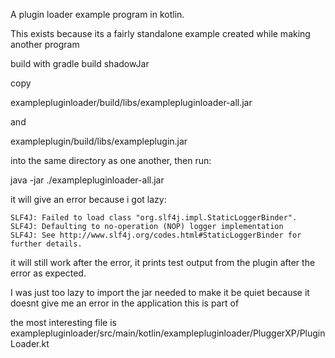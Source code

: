 A plugin loader example program in kotlin.

This exists because its a fairly standalone example created while making another program

build with gradle build shadowJar

copy 

examplepluginloader/build/libs/examplepluginloader-all.jar

and

exampleplugin/build/libs/exampleplugin.jar

into the same directory as one another, then run: 

java -jar ./examplepluginloader-all.jar

it will give an error because i got lazy: 

```
SLF4J: Failed to load class "org.slf4j.impl.StaticLoggerBinder".
SLF4J: Defaulting to no-operation (NOP) logger implementation
SLF4J: See http://www.slf4j.org/codes.html#StaticLoggerBinder for further details.
```

it will still work after the error, it prints test output from the plugin after the error as expected.

I was just too lazy to import the jar needed to make it be quiet because it doesnt give me an error in the application this is part of

the most interesting file is examplepluginloader/src/main/kotlin/examplepluginloader/PluggerXP/PluginLoader.kt